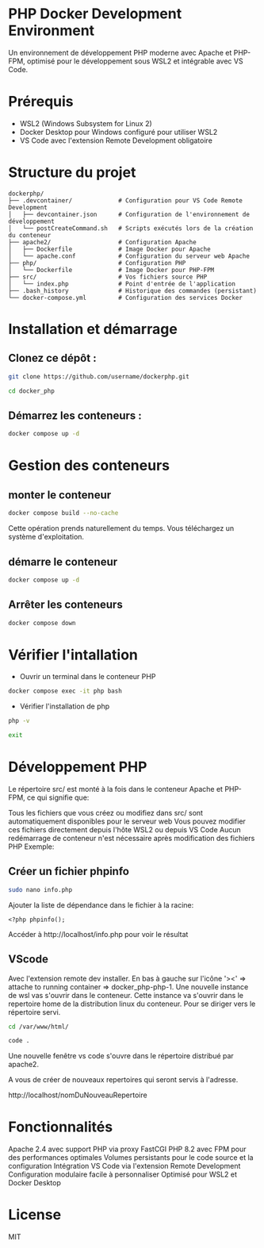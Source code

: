 # PHP Docker Development Environment
Un environnement de développement PHP moderne avec Apache et PHP-FPM, optimisé pour le développement sous WSL2 et intégrable avec VS Code.

# Prérequis
- WSL2 (Windows Subsystem for Linux 2)
- Docker Desktop pour Windows configuré pour utiliser WSL2
- VS Code avec l'extension Remote Development obligatoire

# Structure du projet
```
dockerphp/
├── .devcontainer/             # Configuration pour VS Code Remote Development
│   ├── devcontainer.json      # Configuration de l'environnement de développement
│   └── postCreateCommand.sh   # Scripts exécutés lors de la création du conteneur
├── apache2/                   # Configuration Apache
│   ├── Dockerfile             # Image Docker pour Apache
│   └── apache.conf            # Configuration du serveur web Apache
├── php/                       # Configuration PHP
│   └── Dockerfile             # Image Docker pour PHP-FPM
├── src/                       # Vos fichiers source PHP
│   └── index.php              # Point d'entrée de l'application
├── .bash_history              # Historique des commandes (persistant)
└── docker-compose.yml         # Configuration des services Docker
```
# Installation et démarrage
## Clonez ce dépôt :
```sh
git clone https://github.com/username/dockerphp.git
```
```sh 
cd docker_php
```
## Démarrez les conteneurs :
```sh
docker compose up -d
```
# Gestion des conteneurs
## monter le conteneur
```sh 
docker compose build --no-cache
```
Cette opération prends naturellement du temps. 
Vous téléchargez un système d'exploitation. 

## démarre le conteneur 
```sh
docker compose up -d
```
## Arrêter les conteneurs
```sh
docker compose down
```

# Vérifier l'intallation 
- Ouvrir un terminal dans le conteneur PHP
```sh 
docker compose exec -it php bash
```
- Vérifier l'installation de php
```sh 
php -v

exit
```

# Développement PHP
Le répertoire src/ est monté à la fois dans le conteneur Apache et PHP-FPM, ce qui signifie que:

Tous les fichiers que vous créez ou modifiez dans src/ sont automatiquement disponibles pour le serveur web
Vous pouvez modifier ces fichiers directement depuis l'hôte WSL2 ou depuis VS Code
Aucun redémarrage de conteneur n'est nécessaire après modification des fichiers PHP
Exemple:

## Créer un fichier phpinfo
```sh 
sudo nano info.php
```
Ajouter la liste de dépendance dans le fichier à la racine: 

```info.php
<?php phpinfo();
```
Accéder à http://localhost/info.php pour voir le résultat

## VScode 

Avec l'extension remote dev installer. 
En bas à gauche sur l'icône '><' => attache to running container =>  docker_php-php-1. 
Une nouvelle instance de wsl vas s'ouvrir dans le conteneur. 
Cette instance va s'ouvrir dans le repertoire home de la distribution linux du conteneur. 
Pour se diriger vers le répertoire servi.

```sh
cd /var/www/html/
```

```sh
code . 
```

Une nouvelle fenêtre vs code s'ouvre dans le répertoire distribué par apache2. 

A vous de créer de nouveaux repertoires qui seront servis à l'adresse. 

http://localhost/nomDuNouveauRepertoire

# Fonctionnalités
Apache 2.4 avec support PHP via proxy FastCGI
PHP 8.2 avec FPM pour des performances optimales
Volumes persistants pour le code source et la configuration
Intégration VS Code via l'extension Remote Development
Configuration modulaire facile à personnaliser
Optimisé pour WSL2 et Docker Desktop

# License
MIT

